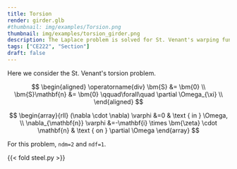 ```yaml
---
title: Torsion
render: girder.glb
#thumbnail: img/examples/Torsion.png
thumbnail: img/examples/torsion_girder.png
description: The Laplace problem is solved for St. Venant's warping function.
tags: ["CE222", "Section"]
draft: false
---
```


<!--
![Cross section of a bridge girder deformed by St. Venant warping.](img/girder.png)
-->


Here we consider the St. Venant's torsion problem. 

$$
\begin{aligned}
\operatorname{div} \bm{S} &= \bm{0} \\
\bm{S}\mathbf{n} &= \bm{0} \qquad\forall\quad \partial \Omega_{\xi} \\
\end{aligned}
$$

$$
\begin{array}{rll}
(\nabla \cdot \nabla) \varphi &=0 & \text { in } \Omega, \\
\nabla_{\mathbf{n}} \varphi  &=-\mathbf{i} \times \bm{\zeta} \cdot \mathbf{n} & \text { on } \partial \Omega
\end{array}
$$

For this problem, `ndm=2` and `ndf=1`.

{{< fold steel.py >}}

